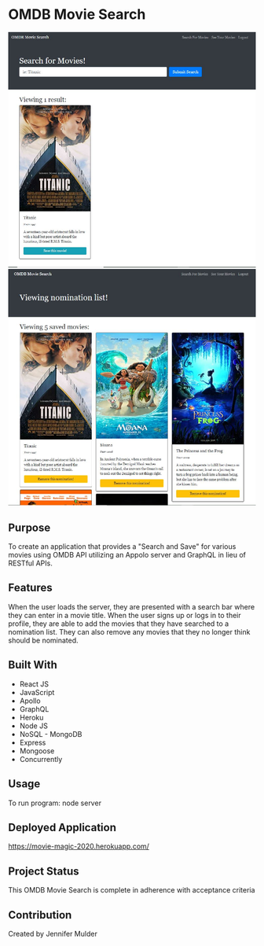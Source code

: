 # OMDB Movie Search

![](client/src/assets/images/movie-magic.jpg)
![](client/src/assets/images/movie-magic.1.jpg)

## Purpose
To create an application that provides a "Search and Save" for various movies using OMDB API utilizing an Appolo server and GraphQL in lieu of RESTful APIs.

## Features
When the user loads the server, they are presented with a search bar where they can enter in a movie title. When the user signs up or logs in to their profile, they are able to add the movies that they have searched to a nomination list. They can also remove any movies that they no longer think should be nominated.

## Built With
* React JS
* JavaScript
* Apollo
* GraphQL
* Heroku
* Node JS 
* NoSQL - MongoDB
* Express
* Mongoose
* Concurrently

## Usage
To run program: node server

## Deployed Application
https://movie-magic-2020.herokuapp.com/

## Project Status
This OMDB Movie Search is complete in adherence with acceptance criteria

## Contribution
Created by Jennifer Mulder

